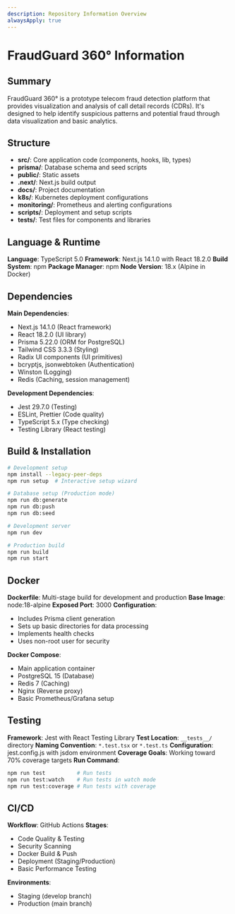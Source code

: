 ```yaml
---
description: Repository Information Overview
alwaysApply: true
---
```


# FraudGuard 360° Information

## Summary
FraudGuard 360° is a prototype telecom fraud detection platform that provides visualization and analysis of call detail records (CDRs). It's designed to help identify suspicious patterns and potential fraud through data visualization and basic analytics.

## Structure
- **src/**: Core application code (components, hooks, lib, types)
- **prisma/**: Database schema and seed scripts
- **public/**: Static assets
- **.next/**: Next.js build output
- **docs/**: Project documentation
- **k8s/**: Kubernetes deployment configurations
- **monitoring/**: Prometheus and alerting configurations
- **scripts/**: Deployment and setup scripts
- **__tests__/**: Test files for components and libraries

## Language & Runtime
**Language**: TypeScript 5.0
**Framework**: Next.js 14.1.0 with React 18.2.0
**Build System**: npm
**Package Manager**: npm
**Node Version**: 18.x (Alpine in Docker)

## Dependencies
**Main Dependencies**:
- Next.js 14.1.0 (React framework)
- React 18.2.0 (UI library)
- Prisma 5.22.0 (ORM for PostgreSQL)
- Tailwind CSS 3.3.3 (Styling)
- Radix UI components (UI primitives)
- bcryptjs, jsonwebtoken (Authentication)
- Winston (Logging)
- Redis (Caching, session management)

**Development Dependencies**:
- Jest 29.7.0 (Testing)
- ESLint, Prettier (Code quality)
- TypeScript 5.x (Type checking)
- Testing Library (React testing)

## Build & Installation
```bash
# Development setup
npm install --legacy-peer-deps
npm run setup  # Interactive setup wizard

# Database setup (Production mode)
npm run db:generate
npm run db:push
npm run db:seed

# Development server
npm run dev

# Production build
npm run build
npm run start
```

## Docker
**Dockerfile**: Multi-stage build for development and production
**Base Image**: node:18-alpine
**Exposed Port**: 3000
**Configuration**: 
- Includes Prisma client generation
- Sets up basic directories for data processing
- Implements health checks
- Uses non-root user for security

**Docker Compose**:
- Main application container
- PostgreSQL 15 (Database)
- Redis 7 (Caching)
- Nginx (Reverse proxy)
- Basic Prometheus/Grafana setup

## Testing
**Framework**: Jest with React Testing Library
**Test Location**: `__tests__/` directory
**Naming Convention**: `*.test.tsx` or `*.test.ts`
**Configuration**: jest.config.js with jsdom environment
**Coverage Goals**: Working toward 70% coverage targets
**Run Command**:
```bash
npm run test          # Run tests
npm run test:watch    # Run tests in watch mode
npm run test:coverage # Run tests with coverage
```

## CI/CD
**Workflow**: GitHub Actions
**Stages**:
- Code Quality & Testing
- Security Scanning
- Docker Build & Push
- Deployment (Staging/Production)
- Basic Performance Testing

**Environments**:
- Staging (develop branch)
- Production (main branch)